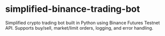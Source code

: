 # simplified-binance-trading-bot
Simplified crypto trading bot built in Python using Binance Futures Testnet API. Supports buy/sell, market/limit orders, logging, and error handling.

